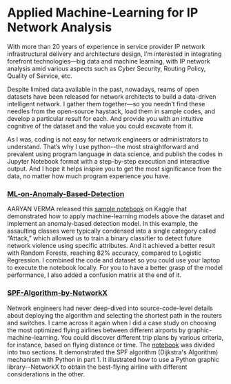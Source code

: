 # Applied Machine-Learning for IP Network Analysis

With more than 20 years of experience in service provider IP network infrastructural delivery and architecture design, I’m interested in integrating forefront technologies—big data and machine learning, with IP network analysis amid various aspects such as Cyber Security, Routing Policy, Quality of Service, etc. 

Despite limited data available in the past, nowadays, reams of open datasets have been released for network architects to build a data-driven intelligent network. I gather them together—so you needn’t find these needles from the open-source haystack, load them in sample codes, and develop a particular result for each. And provide you with an intuitive cognitive of the dataset and the value you could excavate from it. 

As I was, coding is not easy for network engineers or administrators to understand. That’s why I use python--the most straightforward and prevalent using program language in data science, and publish the codes in Jupyter Notebook format with a step-by-step execution and interactive output. And I hope it helps inspire you to get the most significance from the data, no matter how much program experience you have.

### [ML-on-Anomaly-Based-Detection](https://github.com/nigel327/ainet/tree/main/ML-on-Anomaly-Based-Detection)
AARYAN VERMA released this [sample notebook](https://www.kaggle.com/code/aaryanverma/anamoly-detection-with-82-accuracy-on-test-data) on Kaggle that demonstrated how to apply machine-learning models above the dataset and implement an anomaly-based detection model. In this example, the assaulting classes were typically condensed into a single category called “Attack,” which allowed us to train a binary classifier to detect future network violence using specific attributes. And it achieved a better result with Random Forests, reaching 82% accuracy, compared to Logistic Regression. I combined the code and dataset so you could use your laptop to execute the notebook locally. For you to have a better grasp of the model performance, I also added a confusion matrix at the end of it.

### [SPF-Algorithm-by-NetworkX](https://github.com/KXCY-AI/AINet/tree/main/SPF-Algorithm-by-NetworkX)
Network engineers had never deep-dived into source-code-level details about deploying the algorithm and selecting the shortest path in the routers and switches. I came across it again when I did a case study on choosing the most optimized flying airlines between different airports by graphic-machine-learning. You could discover different trip plans by various criteria, for instance, based on flying distance or time. The [notebook](./SPF-Algorithm-by-NetworkX/SPF-Algorithm-by-NetworkX.ipynb) was divided into two sections. It demonstrated the SPF algorithm (Dijkstra's Algorithm) mechanism with Python in part 1. It illustrated how to use a Python graphic library--NetworkX to obtain the best-flying airline with different considerations in the other.
